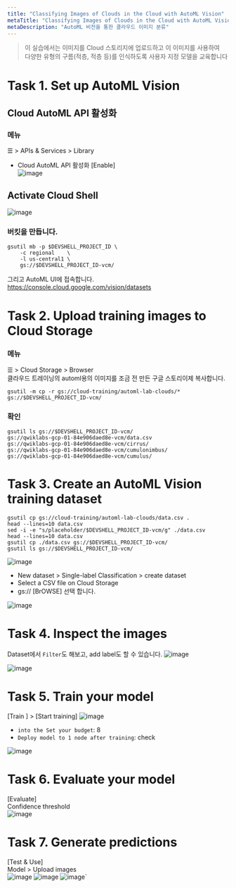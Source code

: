 ```yaml
---
title: "Classifying Images of Clouds in the Cloud with AutoML Vision"
metaTitle: "Classifying Images of Clouds in the Cloud with AutoML Vision"
metaDescription: "AutoML 비전을 통한 클라우드 이미지 분류"
---
```


> 이 실습에서는 이미지를 Cloud 스토리지에 업로드하고 이 이미지를 사용하여  
> 다양한 유형의 구름(적층, 적층 등)를 인식하도록 사용자 지정 모델을 교육합니다


# Task 1. Set up AutoML Vision
## Cloud AutoML API 활성화 
### 메뉴  
☰ > APIs & Services > Library   
* Cloud AutoML API 활성화 [Enable]   
  ![image](https://user-images.githubusercontent.com/16316626/152941848-5b72c4c1-f122-4bf5-a6a0-db01dcd9f975.png)
## Activate Cloud Shell  
![image](https://user-images.githubusercontent.com/16316626/152941901-6c07d008-9920-414d-84a9-40a5fbe2bdf8.png)

### 버킷을 만듭니다. 

```
gsutil mb -p $DEVSHELL_PROJECT_ID \
    -c regional    \
    -l us-central1 \
    gs://$DEVSHELL_PROJECT_ID-vcm/
```

그리고 AutoML UI에 접속합니다.  
https://console.cloud.google.com/vision/datasets 


# Task 2. Upload training images to Cloud Storage
### 메뉴  
☰ > Cloud Storage > Browser  
클라우드 트레이닝의 automl용의 이미지를 조금 전 만든 구글 스토리이제 복사합니다.  
``` 
gsutil -m cp -r gs://cloud-training/automl-lab-clouds/* gs://$DEVSHELL_PROJECT_ID-vcm/
```  
### 확인 
```
gsutil ls gs://$DEVSHELL_PROJECT_ID-vcm/
gs://qwiklabs-gcp-01-84e906daed8e-vcm/data.csv
gs://qwiklabs-gcp-01-84e906daed8e-vcm/cirrus/
gs://qwiklabs-gcp-01-84e906daed8e-vcm/cumulonimbus/
gs://qwiklabs-gcp-01-84e906daed8e-vcm/cumulus/
```
# Task 3. Create an AutoML Vision training dataset  
```
gsutil cp gs://cloud-training/automl-lab-clouds/data.csv .
head --lines=10 data.csv
sed -i -e "s/placeholder/$DEVSHELL_PROJECT_ID-vcm/g" ./data.csv
head --lines=10 data.csv
gsutil cp ./data.csv gs://$DEVSHELL_PROJECT_ID-vcm/
gsutil ls gs://$DEVSHELL_PROJECT_ID-vcm/
```
![image](https://user-images.githubusercontent.com/16316626/152945004-b6c24d3c-5d68-473d-a97b-c3badc93d159.png)
 * New dataset > Single-label Classification  > create dataset 
 * Select a CSV file on Cloud Storage 
 * gs:// [BrOWSE] 선택 합니다. 

![image](https://user-images.githubusercontent.com/16316626/152946577-8c7d0e7a-0fff-461e-92ed-acdd57a7f483.png)

# Task 4. Inspect the images  
Dataset에서 `Filter`도 해보고, add label도 할 수 있습니다. 
![image](https://user-images.githubusercontent.com/16316626/152947172-7418e820-f2f3-40c2-b90c-fd819da8f065.png)

![image](https://user-images.githubusercontent.com/16316626/152947152-d6d43d69-38aa-4499-88a6-7f13bfe0af59.png)

# Task 5. Train your model 
[Train ] > [Start training] 
![image](https://user-images.githubusercontent.com/16316626/152947379-18efe9a0-3d7b-4cfc-a1f6-2d4d6b2737ee.png)
* `into the Set your budget`: 8   
* `Deploy model to 1 node after training`: check  

![image](https://user-images.githubusercontent.com/16316626/152947598-b96ec77f-b568-48b8-87f6-60c1ca63e213.png)


# Task 6. Evaluate your model   
[Evaluate]  
Confidence threshold  
![image](https://user-images.githubusercontent.com/16316626/152948380-74e54c79-7f79-4def-8e23-a56d987fc8e8.png)

# Task 7. Generate predictions  
[Test & Use]  
Model  >  Upload images    
![image](https://user-images.githubusercontent.com/16316626/156086005-86b3baaf-e79e-4468-a99d-27e0d8a93093.png)
![image](https://user-images.githubusercontent.com/16316626/156086021-92eb8bb5-c8f0-4b52-b894-8f362e6f6359.png)
![image](https://user-images.githubusercontent.com/16316626/156086023-8b4270cd-3076-4006-a10f-0f3ca8552394.png)`




